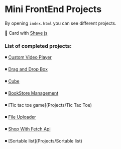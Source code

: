 # Mini FrontEnd Projects

By opening `index.html` you can see different projects.

🔔 Card with [Shave js](https://github.com/dollarshaveclub/shave)

### List of completed projects:

◾️ [Custom Video Player](Projects/Custom-video-player)

◾️ [Drag and Drop Box](Projects/Drag-and-Drop)

◾️ [Cube](Projects/Cube)

◾️ [BookStore Management](Projects/BookStore)

◾️ [Tic tac toe game](Projects/Tic Tac Toe)

◾️ [File Uploader](Projects/uploadfile)

◾️ [Shop With Fetch Api](Projects/shop)

◾️ [Sortable list](Projects/Sortable list)
